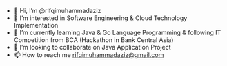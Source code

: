 - 👋 Hi, I’m @rifqimuhammadaziz
- 👀 I’m interested in Software Engineering & Cloud Technology Implementation
- 🌱 I’m currently learning Java & Go Language Programming & following IT Competition from BCA (Hackathon in Bank Central Asia)
- 💞️ I’m looking to collaborate on Java Application Project
- 📫 How to reach me rifqimuhammadaziz@gmail.com

<!---
rifqimuhammadaziz/rifqimuhammadaziz is a ✨ special ✨ repository because its `README.md` (this file) appears on your GitHub profile.
You can click the Preview link to take a look at your changes.
--->
